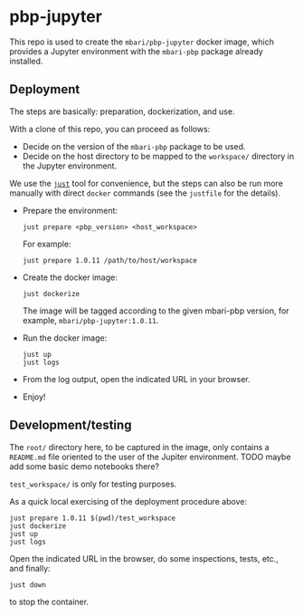 # pbp-jupyter

This repo is used to create the `mbari/pbp-jupyter` docker image,
which provides a Jupyter environment with the `mbari-pbp` package already installed.

## Deployment

The steps are basically: preparation, dockerization, and use.

With a clone of this repo, you can proceed as follows:

- Decide on the version of the `mbari-pbp` package to be used.
- Decide on the host directory to be mapped to the `workspace/` directory in the Jupyter environment.

We use the [`just`](https://just.systems) tool for convenience, but the steps can also be run
more manually with direct `docker` commands (see the `justfile` for the details).

- Prepare the environment:
  ```
  just prepare <pbp_version> <host_workspace>
  ```
    For example:
    ```
    just prepare 1.0.11 /path/to/host/workspace
    ```
  
- Create the docker image:
  ```
  just dockerize
  ```
  The image will be tagged according to the given mbari-pbp version,
  for example, `mbari/pbp-jupyter:1.0.11`.

- Run the docker image:
  ```
  just up
  just logs
  ```
- From the log output, open the indicated URL in your browser.
- Enjoy!

## Development/testing

The `root/` directory here, to be captured in the image, only contains a `README.md` file
oriented to the user of the Jupiter environment.
TODO maybe add some basic demo notebooks there?

`test_workspace/` is only for testing purposes.

As a quick local exercising of the deployment procedure above: 
```
just prepare 1.0.11 $(pwd)/test_workspace
just dockerize
just up
just logs
```
Open the indicated URL in the browser, do some inspections, tests, etc.,
and finally:
```
just down
```
to stop the container.
